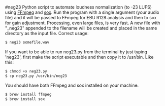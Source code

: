 #neg23
Python script to automate loudness normalization (to -23 LUFS) using <a href="http://www.ffmpeg.org/">FFmpeg</a> and <a href="http://sox.sourceforge.net/">sox</a>. Run the program with a single argument (your audio file) and it will be passed to FFmpeg for EBU R128 analysis and then to sox for gain adjustment. Processing, even large files, is very fast. A new file with "_neg23" appended to the filename will be created and placed in the same directory as the input file. Correct usage: 
```bash
$ neg23 somefile.wav
```

If you want to be able to run neg23.py from the terminal by just typing 'neg23', first make the script executable and then copy it to /usr/bin. Like this:
```bash
$ chmod +x neg23.py
$ cp neg23.py /usr/bin/neg23
```

You should have both FFmpeg and sox installed on your machine.
```bash
$ brew install ffmpeg
$ brew install sox
```
